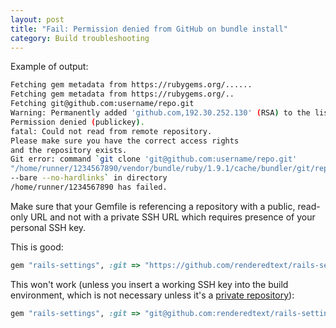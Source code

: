 ```yaml
---
layout: post
title: "Fail: Permission denied from GitHub on bundle install"
category: Build troubleshooting
---
```


Example of output:

```bash
Fetching gem metadata from https://rubygems.org/......
Fetching gem metadata from https://rubygems.org/..
Fetching git@github.com:username/repo.git
Warning: Permanently added 'github.com,192.30.252.130' (RSA) to the list of known hosts.
Permission denied (publickey).
fatal: Could not read from remote repository.
Please make sure you have the correct access rights
and the repository exists.
Git error: command `git clone 'git@github.com:username/repo.git'
"/home/runner/1234567890/vendor/bundle/ruby/1.9.1/cache/bundler/git/repo-7154ad9a69a3675cd199759326aafba479a5fcd3"
--bare --no-hardlinks` in directory
/home/runner/1234567890 has failed.
```

Make sure that your Gemfile is referencing a repository with a public, read-only URL and not with a private SSH URL which requires presence of your personal SSH key.

This is good:

```ruby
gem "rails-settings", :git => "https://github.com/renderedtext/rails-settings.git"
```

This won't work (unless you insert a working SSH key into the build environment, which is not necessary unless it's a [private repository](/docs/building-project-with-private-gems.html)):

```ruby
gem "rails-settings", :git => "git@github.com:renderedtext/rails-settings.git"
```
